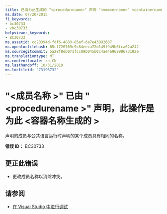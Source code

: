 ```yaml
---
title: 已由为此生成的 "<procedurename>" 声明 "<membername>" <containername>
ms.date: 07/20/2015
f1_keywords:
- bc30733
- vbc30733
helpviewer_keywords:
- BC30733
ms.assetid: cc28394d-fdf6-4883-85af-6a7e43992607
ms.openlocfilehash: 85cf720769c9c84eeca72d149f949b6fca62a242
ms.sourcegitcommit: 5a28f8eb071fcc09b045b0c4ae4b96898673192e
ms.translationtype: MT
ms.contentlocale: zh-CN
ms.lasthandoff: 10/31/2019
ms.locfileid: "73196732"
---
```

# <a name="membername-is-already-declared-by-procedurename-which-was-generated-for-this-containername"></a>"\<成员名称 >" 已由 "\<procedurename >" 声明，此操作是为此 \<容器名称生成的 >

声明的成员与公共语言运行时声明的某个成员具有相同的名称。

**错误 ID：** BC30733

## <a name="to-correct-this-error"></a>更正此错误

- 更改成员名称以消除冲突。

## <a name="see-also"></a>请参阅

- [在 Visual Studio 中进行调试](/visualstudio/debugger/debugger-feature-tour)
